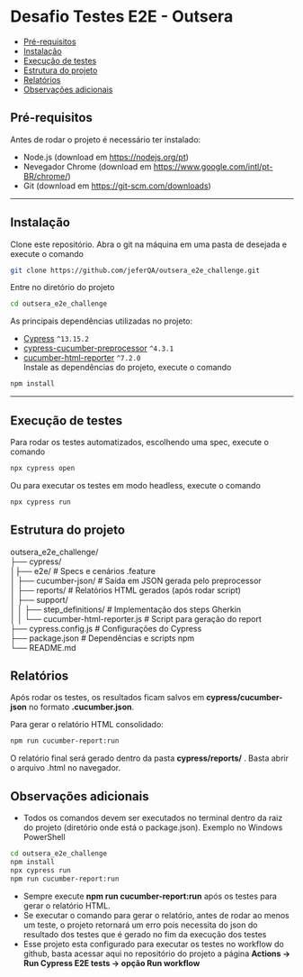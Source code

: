 # Desafio Testes E2E - Outsera

- [Pré-requisitos](#pré-requisitos)  
- [Instalação](#instalação)  
- [Execução de testes](#execução-de-testes)  
- [Estrutura do projeto](#estrutura-do-projeto)  
- [Relatórios](#relatórios)  
- [Observações adicionais](#observações-adicionais)

## Pré-requisitos
Antes de rodar o projeto é necessário ter instalado:
- Node.js (download em https://nodejs.org/pt)
- Nevegador Chrome (download em https://www.google.com/intl/pt-BR/chrome/)
- Git (download em https://git-scm.com/downloads)

---

## Instalação
Clone este repositório. Abra o git na máquina em uma pasta de desejada e execute o comando
```bash
git clone https://github.com/jeferQA/outsera_e2e_challenge.git
```
Entre no diretório do projeto
```bash
cd outsera_e2e_challenge
```
As principais dependências utilizadas no projeto:

- [Cypress](https://www.cypress.io/) `^13.15.2`  
- [cypress-cucumber-preprocessor](https://github.com/badeball/cypress-cucumber-preprocessor) `^4.3.1`  
- [cucumber-html-reporter](https://github.com/gkushang/cucumber-html-reporter) `^7.2.0`  
Instale as dependências do projeto, execute o comando
```bash
npm install
```
---

## Execução de testes
Para rodar os testes automatizados, escolhendo uma spec, execute o comando
```bash
npx cypress open
```
Ou para executar os testes em modo headless, execute o comando
```bash
npx cypress run
```

## Estrutura do projeto
outsera_e2e_challenge/
<br>├── cypress/
<br>│├── e2e/ # Specs e cenários .feature
<br>│ ├── cucumber-json/ # Saída em JSON gerada pelo preprocessor
<br>│ ├── reports/ # Relatórios HTML gerados (após rodar script)
<br>│ ├── support/
<br>│ │ ├── step_definitions/ # Implementação dos steps Gherkin
<br>│ │ └── cucumber-html-reporter.js # Script para geração do report
<br>├── cypress.config.js # Configurações do Cypress
<br>├── package.json # Dependências e scripts npm
<br>└── README.md

## Relatórios
Após rodar os testes, os resultados ficam salvos em <b>cypress/cucumber-json</b> no formato <b>.cucumber.json</b>.

Para gerar o relatório HTML consolidado:
```bash
npm run cucumber-report:run
```
O relatório final será gerado dentro da pasta <b>cypress/reports/</b> . Basta abrir o arquivo .html no navegador.

## Observações adicionais
- Todos os comandos devem ser executados no terminal dentro da raiz do projeto (diretório onde está o package.json).
Exemplo no Windows PowerShell
```bash
cd outsera_e2e_challenge
npm install
npx cypress run
npm run cucumber-report:run
```
- Sempre execute <b>npm run cucumber-report:run</b> após os testes para gerar o relatório HTML.
- Se executar o comando para gerar o relatório, antes de rodar ao menos um teste, o projeto retornará um erro pois necessita do json do resultado dos testes que é gerado no fim da execução dos testes
- Esse projeto esta configurado para executar os testes no workflow do github, basta acessar aqui no repositório do projeto a página <b>Actions -> Run Cypress E2E tests -> opção Run workflow</b>
